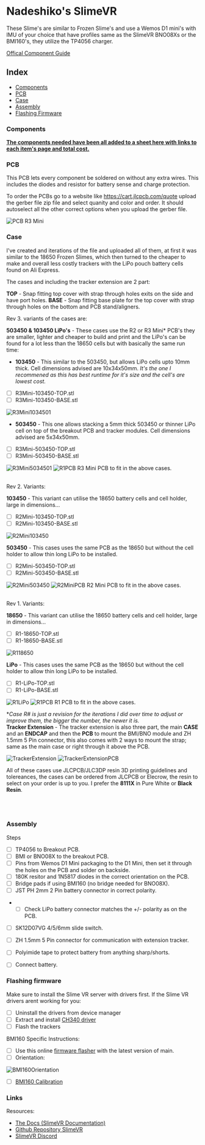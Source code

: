 
# Nadeshiko's SlimeVR

These Slime's are similar to Frozen Slime's and use a Wemos D1 mini's with IMU of your choice that have profiles same as the SlimeVR BNO08Xs or the BMI160's, they utilize the TP4056 charger.

[Offical Component Guide](https://docs.slimevr.dev/diy/components-guide.html)

## Index

- [Components](#Components)
- [PCB](#PCB)
- [Case](#Case)
- [Assembly](#Assembly)
- [Flashing Firmware](#Flashing-firmware)



### Components
**[The components needed have been all added to a sheet here with links to each item's page and total cost.](https://docs.google.com/spreadsheets/d/1Np8FZpWfbQaHiXM6Y5nCLdoeBbmQeeP_hg5ss5rDM44/edit?usp=sharing)**


### PCB
This PCB lets every component be soldered on without any extra wires. This includes the diodes and resistor for battery sense and charge protection.

To order the PCBs go to a website like https://cart.jlcpcb.com/quote upload the gerber file zip file and select quanity and color and order. It should autoselect all the other correct options when you upload the gerber file.

![PCB R3 Mini](https://github.com/Aeurias/NadeshikoSlimeVR/blob/main/R3%20Mini/Previews/R3Mini-PCB-Front.png)

  

### Case

I've created and iterations of the file and uploaded all of them, at first it was similar to the 18650 Frozen Slimes, which then turned to the cheaper to make and overall less costly trackers with the LiPo pouch battery cells found on Ali Express.

The cases and including the tracker extension are 2 part:


**TOP** - Snap fitting top cover with strap through holes exits on the side and have port holes.
**BASE** - Snap fitting base plate for the top cover with strap through holes on the bottom and PCB stand/aligners.

Rev 3. variants of the cases are:

**503450 & 103450 LiPo's** - These cases use the R2 or R3 Mini* PCB's they are smaller, lighter and cheaper to build and print and the LiPo's can be found for a lot less than the 18650 cells but with basically the same run time:

- **103450** - This similar to the 503450, but allows LiPo cells upto 10mm thick. Cell dimensions advised are 10x34x50mm. *It's the one I recommened as this has best runtime for it's size and the cell's are lowest cost.*
- [ ] R3Mini-103450-TOP.stl
- [ ] R3Mini-103450-BASE.stl
<img  src="https://github.com/Aeurias/NadeshikoSlimeVR/blob/main/R3%20Mini/Previews/R3Mini103450-1.png"  alt="R3Mini1034501"/>

- **503450** - This one allows stacking a 5mm thick 503450 or thinner LiPo cell on top of the breakout PCB and tracker modules. Cell dimensions advised are 5x34x50mm.
- [ ] R3Mini-503450-TOP.stl
- [ ] R3Mini-503450-BASE.stl
<img  src="https://github.com/Aeurias/NadeshikoSlimeVR/blob/main/R3%20Mini/Previews/R3Mini503450-1.png"  alt="R3Mini5034501"/>


<img  src="https://github.com/Aeurias/NadeshikoSlimeVR/blob/main/R1/Previews/R1-PCB-Front.png"  alt="R1PCB"/>
R3 Mini PCB to fit in the above cases.


<br/>
<br>

Rev 2. Variants:

**103450** - This variant can utilise the 18650 battery cells and cell holder, large in dimensions...
- [ ] R2Mini-103450-TOP.stl
- [ ] R2Mini-103450-BASE.stl
<img  src="https://github.com/Aeurias/NadeshikoSlimeVR/blob/main/R2%20Mini/Previews/R2Mini-103450-1.png"  alt="R2Mini103450"/>

**503450** - This cases uses the same PCB as the 18650 but without the cell holder to allow thin long LiPo to be installed.
- [ ] R2Mini-503450-TOP.stl
- [ ] R2Mini-503450-BASE.stl
<img  src="https://github.com/Aeurias/NadeshikoSlimeVR/blob/main/R2%20Mini/Previews/R2Mini-503450-1.png"  alt="R2Mini503450"/>

<img  src="https://github.com/Aeurias/NadeshikoSlimeVR/blob/main/R2%20Mini/Previews/R2Mini-PCB-Front.png"  alt="R2MiniPCB"/>
R2 Mini PCB to fit in the above cases.


<br/>
<br>


Rev 1. Variants:

**18650** - This variant can utilise the 18650 battery cells and cell holder, large in dimensions...
- [ ] R1-18650-TOP.stl
- [ ] R1-18650-BASE.stl
<img  src="https://github.com/Aeurias/NadeshikoSlimeVR/blob/main/R1/Previews/R1-18650-1.png"  alt="R118650"/>

**LiPo** - This cases uses the same PCB as the 18650 but without the cell holder to allow thin long LiPo to be installed.
- [ ] R1-LiPo-TOP.stl
- [ ] R1-LiPo-BASE.stl
<img  src="https://github.com/Aeurias/NadeshikoSlimeVR/blob/main/R1/Previews/R1-LiPo-1.png"  alt="R1LiPo"/>

<img  src="https://github.com/Aeurias/NadeshikoSlimeVR/blob/main/R1/Previews/R1-PCB-Front.png"  alt="R1PCB"/>
R1 PCB to fit in the above cases.

**Case R# is just a revision for the iterations I did over time to adjust or improve them, the bigger the number, the newer it is.*
<br/>
**Tracker Extension** - The tracker extension is also three  part, the main **CASE** and an **ENDCAP** and then the **PCB** to mount the BMI/BNO module and ZH 1.5mm 5 Pin connector, this also comes with 2 ways to mount the strap; same as the main case or right through it above the PCB.

<img  src="https://github.com/Aeurias/NadeshikoSlimeVR/blob/main/TrackerExtension/Previews/Extension-1.png"  alt="TrackerExtension"/> <img  src="https://github.com/Aeurias/NadeshikoSlimeVR/blob/main/TrackerExtension/Previews/Extension-PCB-Front.png"  alt="TrackerExtensionPCB"/>

All of these cases use JLCPCB/JLC3DP resin 3D printing guidelines and tolereances, the cases can be ordered from JLCPCB or Elecrow, the resin to select on your order is up to you. I prefer the **8111X** in Pure White or **Black Resin**.

<br/>
<br>
  

### Assembly

Steps
- [ ] TP4056 to Breakout PCB.
- [ ] BMI or BNO08X to the breakout PCB.
- [ ] Pins from Wemos D1 Mini packaging to the D1 Mini, then set it through the holes on the PCB and solder on backside.
- [ ] 180K resitor and 1N5817 diodes in the correct orientation on the PCB.
- [ ] Bridge pads if using BMI160 (no bridge needed for BNO08X).
- [ ] JST PH 2mm 2 Pin battery connector in correct polarity.
- - [ ] Check LiPo battery connector matches the +/- polarity as on the PCB.
- [ ] SK12D07VG 4/5/6mm slide switch.
- [ ] ZH 1.5mm 5 Pin connector for communication with extension tracker.
- [ ] Polyimide tape to protect battery from anything sharp/shorts.
- [ ] Connect battery.

 
### Flashing firmware

Make sure to install the Slime VR server with drivers first.
If the Slime VR drivers arent working for you:

- [ ] Uninstall the drivers from device manager
- [ ] Extract and install [CH340 driver](https://www.wemos.cc/en/latest/ch340_driver.html)
- [ ] Flash the trackers

BMI160 Specific Instructions:

- [ ] Use this online [firmware flasher](https://slimevr-firmware.bscotch.ca/) with the latest version of main.
- [ ] Orientation:

![BMI160Orientation](https://user-images.githubusercontent.com/98719680/227734508-38e85ab7-38b9-43e7-b7cb-f7d4d2efbc29.png)

- [ ] [BMI160 Calibration](https://github.com/SlimeVR/SlimeVR-Tracker-ESP?files=1#bmi160)

  
### Links

Resources:
- [The Docs (SlimeVR Documentation)](https://docs.slimevr.dev/)
- [Github Repository SlimeVR](https://github.com/SlimeVR/)
- [SlimeVR Discord](https://discord.gg/SlimeVR)
